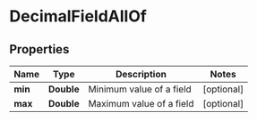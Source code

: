 

# DecimalFieldAllOf

## Properties

Name | Type | Description | Notes
------------ | ------------- | ------------- | -------------
**min** | **Double** | Minimum value of a field |  [optional]
**max** | **Double** | Maximum value of a field |  [optional]




